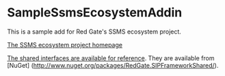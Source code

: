 SampleSsmsEcosystemAddin
========================
This is a sample add for Red Gate's SSMS ecosystem project.

[The SSMS ecosystem project homepage](http://www.red-gate.com/ssmsecosystem)

[The shared interfaces are available for reference](https://github.com/red-gate/SIPFrameworkShared). They are available from [NuGet] (http://www.nuget.org/packages/RedGate.SIPFrameworkShared/).
